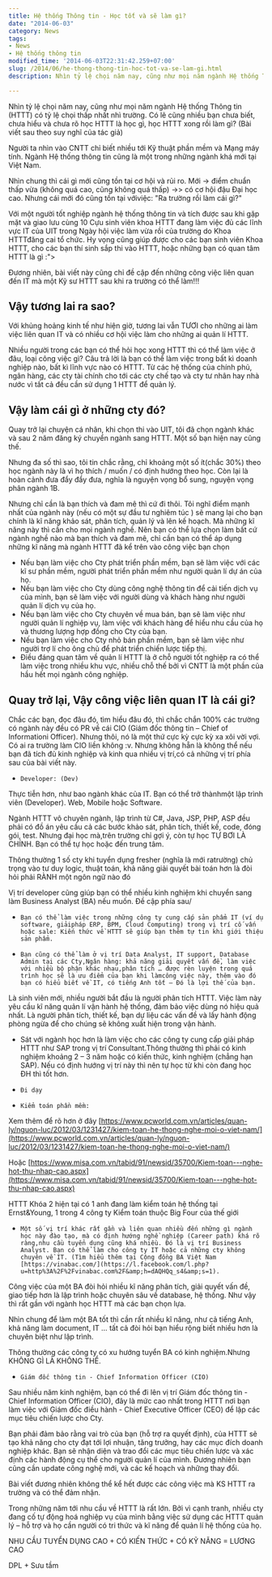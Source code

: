 ```yaml
---
title: Hệ thống Thông tin - Học tốt và sẽ làm gì?
date: "2014-06-03"
category: News
tags:
- News
- Hệ thống thông tin
modified_time: '2014-06-03T22:31:42.259+07:00'
slug: /2014/06/he-thong-thong-tin-hoc-tot-va-se-lam-gi.html
description: Nhìn tỷ lệ chọi năm nay, cũng như mọi năm ngành Hệ thống Thông tin (HTTT) có tỷ lệ chọi thấp nhất nhì trường. Có lẽ cũng nhiều bạn chưa biết, chưa hiểu và chưa rõ học HTTT là học gì, học HTTT xong rồi làm gì? (Bài viết sau theo suy nghĩ của tác giả)

---
```


Nhìn tỷ lệ chọi năm nay, cũng như mọi năm ngành Hệ thống Thông tin (HTTT) có tỷ lệ chọi thấp nhất nhì trường. Có lẽ cũng nhiều bạn chưa biết, chưa hiểu và chưa rõ học HTTT là học gì, học HTTT xong rồi làm gì? (Bài viết sau theo suy nghĩ của tác giả)

Người ta nhìn vào CNTT chỉ biết nhiều tới Kỹ thuật phần mềm và Mạng máy tính. Ngành Hệ thống thông tin cũng là một trong những ngành khá mới tại Việt Nam.

Nhìn chung thì cái gì mới cũng tồn tại cơ hội và rủi ro.
Mới -> điểm chuẩn thấp vừa (không quá cao, cũng không quá thấp) ->> có cơ hội đậu Đại học cao. Nhưng cái mới đó cũng tồn tại vớiviệc: "Ra trường rồi làm cái gì?"

Với một người tốt nghiệp ngành hệ thống thông tin và tích được sau khi gặp mặt và giao lưu cùng 10 Cựu sinh viên khoa HTTT đang làm việc đủ các lĩnh vực IT của UIT trong Ngày hội việc làm vừa rồi của trường do Khoa HTTTđăng cai tổ chức. Hy vọng cũng giúp được cho các bạn sinh viên Khoa HTTT, cho các bạn thí sinh sắp thi vào HTTT, hoặc những bạn có quan tâm HTTT là gì :">

Đương nhiên, bài viết này cũng chỉ đề cập đến những công việc liên quan đến IT mà một Kỹ sư HTTT sau khi ra trường có thể làm!!!

## Vậy tương lai ra sao? ##
Với khủng hoảng kinh tế như hiện giờ, tương lai vẫn TƯƠI cho những ai làm việc liên quan IT và có nhiều cơ hội việc làm cho những ai quản lí HTTT.

Nhiều người trong các bạn có thể hỏi học xong HTTT thì có thể làm việc ở đâu, loại công việc gì? Câu trả lời là bạn có thể làm việc trong bất kì doanh nghiệp nào, bất kì lĩnh vực nào có HTTT. Từ các hệ thống của chính phủ, ngân hàng, các cty tài chính cho tới các cty chế tạo và cty tư nhân hay nhà nước vì tất cả đều cần sử dụng 1 HTTT để quản lý.

## Vậy làm cái gì ở những cty đó? ##
Quay trở lại chuyện cá nhân, khi chọn thi vào UIT, tôi đã chọn ngành khác và sau 2 năm đăng ký chuyển ngành sang HTTT. Một số bạn hiện nay cũng thế.

Nhưng đa số thì sao, tôi tin chắc rằng, chỉ khoảng một số ít(chắc 30%) theo học ngành này là vì họ thích / muốn / có định hướng theo học. Còn lại là hoàn cảnh đưa đẩy đẩy đưa, nghĩa là nguyện vọng bổ sung, nguyện vọng phân ngành 1B.

Nhưng chỉ cần là bạn thích và đam mê thì cứ đi thôi. Tôi nghĩ điểm mạnh nhất của ngành này (nếu có một sự đầu tư nghiêm túc ) sẽ mang lại cho bạn chính là kĩ năng khảo sát, phân tích, quản lý và lên kế hoạch. Mà những kĩ năng này thì cần cho mọi ngành nghề. Nên bạn có thể lựa chọn làm bất cứ ngành nghề nào mà bạn thích và đam mê, chỉ cần bạn có thể áp dụng những kĩ năng mà ngành HTTT đã kể trên vào công việc bạn chọn

- Nếu bạn làm việc cho Cty phát triển phần mềm, bạn sẽ làm việc với các kĩ sư phần mềm, người phát triển phần mềm như người quản lí dự án của họ.
- Nếu bạn làm việc cho Cty dùng công nghệ thông tin để cải tiến dịch vụ của mình, bạn sẽ làm việc với người dùng và khách hàng như người quản lí dịch vụ của họ.
- Nếu bạn làm việc cho Cty chuyên về mua bán, bạn sẽ làm việc như người quản lí nghiệp vụ, làm việc với khách hàng để hiểu nhu cầu của họ và thương lượng hợp đồng cho Cty của bạn.
- Nếu bạn làm việc cho Cty nhỏ bán phần mềm, bạn sẽ làm việc như người trợ lí cho ông chủ để phát triển chiến lược tiếp thị.
- Điều đáng quan tâm về quản lí HTTT là ở chỗ người tốt nghiệp ra có thể làm việc trong nhiều khu vực, nhiều chỗ thế bởi vì CNTT là một phần của hầu hết mọi ngành công nghiệp.

## Quay trở lại, Vậy công việc liên quan IT là cái gi? ##
Chắc các bạn, đọc đâu đó, tìm hiểu đâu đó, thì chắc chắn 100% các trường có ngành này đều có PR về cái CIO (Giám đốc thông tin – Chief of Informationi Officer). Nhưng thôi, nó là một thứ cực kỳ cực kỳ xa xôi vời vợi. Có ai ra trường làm CIO liền không :v. Nhưng không hẵn là không thể nếu bạn đã tích đủ kinh nghiệp và kinh qua nhiều vị trí,có cả những vị trí phía sau của bài viết này.

-     Developer: (Dev)
Thực tiễn hơn, như bao ngành khác của IT. Bạn có thể trở thànhmột lập trình viên (Developer). Web, Mobile hoặc Software. 

Ngành HTTT vô chuyên ngành, lập trình từ C#, Java, JSP, PHP, ASP đều phải có đồ án yêu cầu cả các bước khảo sát, phân tích, thiết kế, code, đóng gói, test. Nhưng đại học mà,trên trường chỉ gợi ý, còn tự học TỰ BƠI LÀ CHÍNH. Bạn có thể tự học hoặc đến trung tâm.

Thông thường 1 số cty khi tuyển dụng fresher (nghĩa là mới ratrường) chủ trọng vào tư duy logic, thuật toán, khả năng giải quyết bài toán hơn là đòi hỏi phải RÀNH một ngôn ngữ nào đó

Vị trí developer cũng giúp bạn có thể nhiều kinh nghiệm khi chuyển sang làm Business Analyst (BA) nếu muốn. Đề cập phía sau/

-     Bạn có thể làm việc trong những công ty cung cấp sản phẩm IT (ví dụ software, giảipháp ERP, BPM, Cloud Computing) trong vị trí cố vấn hoặc sale: Kiến thức về HTTT sẽ giúp bạn thêm tự tin khi giới thiệu sản phẩm.

-     Bạn cũng có thể làm ở vị trí Data Analyst, IT support, Database Admin tại các Cty,Ngân hàng: khả năng giải quyết vấn đề, làm việc với nhiều bộ phận khác nhau,phân tích … được rèn luyện trong quá trình học sẽ là ưu điểm của bạn khi làmcông việc này, thêm vào đó bạn có hiểu biết về IT, có tiếng Anh tốt – Đó là lợi thế của bạn.

Là sinh viên mới, nhiều người bắt đầu là người phân tích HTTT. Việc làm này yêu cầu kĩ năng quản lí vận hành hệ thống, đảm bảo việc dùng nó hiệu quả nhất. Là người phân tích, thiết kế, bạn dự liệu các vấn đề và lấy hành động phòng ngừa để cho chúng sẽ không xuất hiện trong vận hành.

- Sát với ngành học hơn là làm việc cho các công ty cung cấp giải pháp HTTT như SAP trong vị trí Consultant.Thông thường thì phải có kinh nghiệm khoảng 2 – 3 năm hoặc có kiến thức, kinh nghiệm (chẳng hạn SAP). Nếu có định hướng vị trí này thì nên tự học từ khi còn đang học ĐH thì tốt hơn.

-     Đi dạy 

-     Kiểm toán phần mềm:

Xem thêm để rõ hơn ở đây [https://www.pcworld.com.vn/articles/quan-ly/nguon-luc/2012/03/1231427/kiem-toan-he-thong-nghe-moi-o-viet-nam/](https://www.pcworld.com.vn/articles/quan-ly/nguon-luc/2012/03/1231427/kiem-toan-he-thong-nghe-moi-o-viet-nam/)

Hoặc [https://www.misa.com.vn/tabid/91/newsid/35700/Kiem-toan---nghe-hot-thu-nhap-cao.aspx](https://www.misa.com.vn/tabid/91/newsid/35700/Kiem-toan---nghe-hot-thu-nhap-cao.aspx)

HTTT Khóa 2 hiện tại có 1 anh đang làm kiểm toán hệ thống tại Ernst&Young, 1 trong 4 công ty Kiểm toán thuộc Big Four của thế giới

-     Một số vị trí khác rất gần và liên quan nhiều đến những gì ngành học này đào tạo, mà có định hướng nghề nghiệp (Career path) khá rõ ràng,nhu cầu tuyển dụng cũng khá nhiều. Đó là vị trí Business Analyst. Bạn có thể làm cho công ty IT hoặc cả những cty không chuyên về IT. (Tìm hiểu thêm tại Cộng đồng BA Việt Nam [https://vinabac.com/](https://l.facebook.com/l.php?u=http%3A%2F%2Fvinabac.com%2F&amp;h=dAQHQq_s4&amp;s=1).

Công việc của một BA đòi hỏi nhiều kĩ năng phân tích, giải quyết vấn đề, giao tiếp hơn là lập trình hoặc chuyên sâu về database, hệ thống. Như vậy thì rất gần với ngành học HTTT mà các bạn chọn lựa.

Nhìn chung để làm một BA tốt thì cần rất nhiều kĩ năng, như cả tiếng Anh, khả năng làm document, IT … tất cả đòi hỏi bạn hiểu rộng biết nhiều hơn là chuyên biệt như lập trình.

Thông thường các công ty có xu hướng tuyển BA có kinh nghiệm.Nhưng KHÔNG GÌ LÀ KHÔNG THỂ.

-     Giám đốc thông tin - Chief Information Officer (CIO)

Sau nhiều năm kinh nghiệm, bạn có thể đi lên vị trí Giám đốc thông tin - Chief Information Officer (CIO), đây là mức cao nhất trong HTTT nơi bạn làm việc với Giám đốc điều hành - Chief Executive Officer (CEO) để lập các mục tiêu chiến lược cho Cty. 

Bạn phải đảm bảo rằng vai trò của bạn (hỗ trợ ra quyết định), của HTTT sẽ tạo khả năng cho cty đạt tới lợi nhuận, tăng trưởng, hay các mục đích doanh nghiệp khác. Bạn sẽ nhận diện và trao đổi các mục tiêu chiến lược và xác định các hành động cụ thể cho người quản lí của mình. Đương nhiên bạn cũng cần update công nghệ mới, và các kế hoạch và những thay đổi.

Bài viết đương nhiên không thể kể hết được các công việc mà KS HTTT ra trường và có thể đảm nhận. 

Trong những năm tới nhu cầu về HTTT là rất lớn. Bởi vì cạnh tranh, nhiều cty đang cố tự động hoá nghiệp vụ của mình bằng việc sử dụng các HTTT quản lý – hỗ trợ và họ cần người có tri thức và kĩ năng để quản lí hệ thống của họ.

NHU CẦU TUYỂN DỤNG CAO + CÓ KIẾN THỨC + CÓ KỸ NĂNG = LƯƠNG CAO

DPL + Sưu tầm
